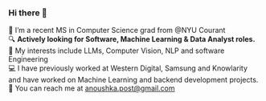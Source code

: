 ### Hi there 👋

💜 I’m a recent MS in Computer Science grad from @NYU Courant\
:mag: **Actively looking for Software, Machine Learning & Data Analyst roles.**\
🌱 My interests include LLMs, Computer Vision, NLP and software Engineering  
:computer: I have previously worked at Western Digital, Samsung and Knowlarity and have worked on Machine Learning and backend development projects.\
:email: You can reach me at anoushka.post@gmail.com

